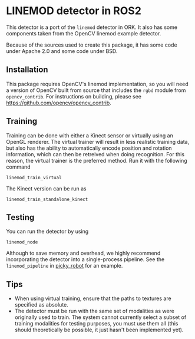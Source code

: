 # LINEMOD detector in ROS2

This detector is a port of the `linemod` detector in ORK. It also has some
components taken from the OpenCV linemod example detector.

Because of the sources used to create this package, it has some code under
Apache 2.0 and some code under BSD.

## Installation

This package requires OpenCV's linemod implementation, so you will need
a version of OpenCV built from source that includes the `rgbd` module from
`opencv_contrib`. For instructions on building, please see
https://github.com/opencv/opencv_contrib.

## Training

Training can be done with either a Kinect sensor or virtually using an OpenGL
renderer. The virtual trainer will result in less realistic training data, but
also has the ability to automatically encode position and rotation information,
which can then be retreived when doing recognition. For this reason, the
virtual trainer is the preferred method. Run it with the following command

```
linemod_train_virtual
```

The Kinect version can be run as

```
linemod_train_standalone_kinect
```

## Testing
You can run the detector by using
```
linemod_node
```

Although to save memory and overhead, we highly recommend incorporating the
detector into a single-process pipeline. See the `linemod_pipeline` in
[picky_robot](https://github.com/Kukanani/picky_robot) for an example.

## Tips

 - When using virtual training, ensure that the paths to textures are specified
   as absolute.
 - The detector must be run with the same set of modalities as were originally
   used to train. The system cannot currently select a subset of training
   modalities for testing purposes, you must use them all (this should
   theoretically be possible, it just hasn't been implemented yet).